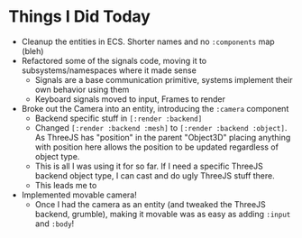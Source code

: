 # Things I Did Today
* Cleanup the entities in ECS. Shorter names and no `:components` map (bleh)
* Refactored some of the signals code, moving it to subsystems/namespaces where it made sense
	* Signals are a base communication primitive, systems implement their own behavior using them
    * Keyboard signals moved to input, Frames to render
* Broke out the Camera into an entity, introducing the `:camera` component
	* Backend specific stuff in `[:render :backend]`
    * Changed `[:render :backend :mesh]` to `[:render :backend :object]`. As ThreeJS has "position" in the parent "Object3D" placing anything with position here allows the position to be updated regardless of object type.
    * This is all I was using it for so far. If I need a specific ThreeJS backend object type, I can cast and do ugly ThreeJS stuff there.
    * This leads me to
* Implemented movable camera!
	* Once I had the camera as an entity (and tweaked the ThreeJS backend, grumble), making it movable was as easy as adding `:input` and `:body`!
